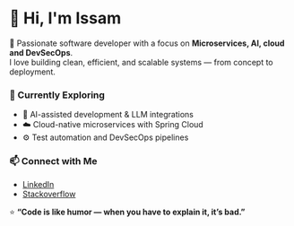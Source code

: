 # 👋 Hi, I'm Issam 

🚀 Passionate software developer with a focus on **Microservices, AI, cloud and DevSecOps**.  
I love building clean, efficient, and scalable systems — from concept to deployment. 



### 🌱 Currently Exploring
- 🧠 AI-assisted development & LLM integrations  
- ☁️ Cloud-native microservices with Spring Cloud  
- ⚙️ Test automation and DevSecOps pipelines  



### 📫 Connect with Me
- [LinkedIn](https://www.linkedin.com/in/issam-el-atif-09b5b88/)  
- [Stackoverflow](https://stackoverflow.com/users/2998222/issam-el-atif)



⭐ **“Code is like humor — when you have to explain it, it’s bad.”**

